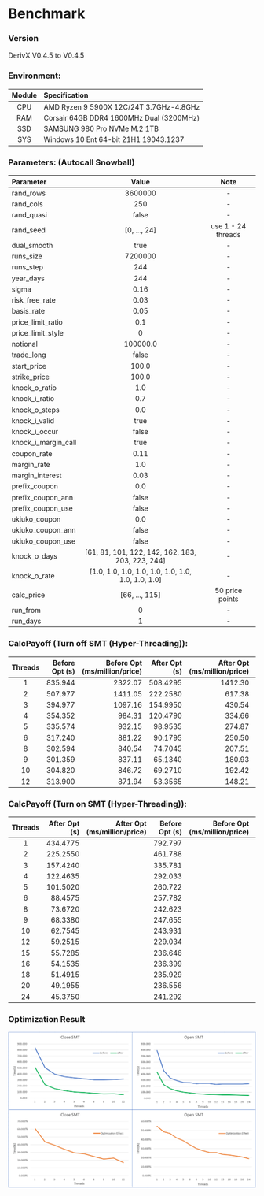 # Benchmark

### Version
DerivX V0.4.5 to V0.4.5

### Environment:
| Module | Specification                            |
| :----: | :--------------------------------------- |
| CPU    | AMD Ryzen 9 5900X 12C/24T 3.7GHz-4.8GHz  |
| RAM    | Corsair 64GB DDR4 1600MHz Dual (3200MHz) |
| SSD    | SAMSUNG 980 Pro NVMe M.2 1TB             |
| SYS    | Windows 10 Ent 64-bit 21H1 19043.1237    |

### Parameters: (Autocall Snowball)
| Parameter           | Value                                              | Note               |
| :------------------ | :------------------------------------------------: | :----------------: |
| rand_rows           | 3600000                                            | -                  |
| rand_cols           | 250                                                | -                  |
| rand_quasi          | false                                              | -                  |
| rand_seed           | [0, ..., 24]                                       | use 1 - 24 threads |
| dual_smooth         | true                                               | -                  |
| runs_size           | 7200000                                            | -                  |
| runs_step           | 244                                                | -                  |
| year_days           | 244                                                | -                  |
| sigma               | 0.16                                               | -                  |
| risk_free_rate      | 0.03                                               | -                  |
| basis_rate          | 0.05                                               | -                  |
| price_limit_ratio   | 0.1                                                | -                  |
| price_limit_style   | 0                                                  | -                  |
| notional            | 100000.0                                           | -                  |
| trade_long          | false                                              | -                  |
| start_price         | 100.0                                              | -                  |
| strike_price        | 100.0                                              | -                  |
| knock_o_ratio       | 1.0                                                | -                  |
| knock_i_ratio       | 0.7                                                | -                  |
| knock_o_steps       | 0.0                                                | -                  |
| knock_i_valid       | true                                               | -                  |
| knock_i_occur       | false                                              | -                  |
| knock_i_margin_call | true                                               | -                  |
| coupon_rate         | 0.11                                               | -                  |
| margin_rate         | 1.0                                                | -                  |
| margin_interest     | 0.03                                               | -                  |
| prefix_coupon       | 0.0                                                | -                  |
| prefix_coupon_ann   | false                                              | -                  |
| prefix_coupon_use   | false                                              | -                  |
| ukiuko_coupon       | 0.0                                                | -                  |
| ukiuko_coupon_ann   | false                                              | -                  |
| ukiuko_coupon_use   | false                                              | -                  |
| knock_o_days        | [61, 81, 101, 122, 142, 162, 183, 203, 223, 244]   | -                  |
| knock_o_rate        | [1.0, 1.0, 1.0, 1.0, 1.0, 1.0, 1.0, 1.0, 1.0, 1.0] | -                  |
| calc_price          | [66, ..., 115]                                     | 50 price points    |
| run_from            | 0                                                  | -                  |
| run_days            | 1                                                  | -                  |

### CalcPayoff (Turn off SMT (Hyper-Threading)):
| Threads | Before Opt (s) | Before Opt (ms/million/price) | After Opt (s) | After Opt (ms/million/price) | Percent (%) |
| :-----: | -------------: | ----------------------------: | ------------: | ---------------------------: | ----------: |
| 1       | 835.944        | 2322.07                       | 508.4295      | 1412.30                      | 60.821      |
| 2       | 507.977        | 1411.05                       | 222.2580      |  617.38                      | 43.754      |
| 3       | 394.977        | 1097.16                       | 154.9950      |  430.54                      | 39.242      |
| 4       | 354.352        |  984.31                       | 120.4790      |  334.66                      | 34.000      |
| 5       | 335.574        |  932.15                       |  98.9535      |  274.87                      | 29.488      |
| 6       | 317.240        |  881.22                       |  90.1795      |  250.50                      | 28.426      |
| 8       | 302.594        |  840.54                       |  74.7045      |  207.51                      | 24.688      |
| 9       | 301.359        |  837.11                       |  65.1340      |  180.93                      | 21.613      |
| 10      | 304.820        |  846.72                       |  69.2710      |  192.42                      | 22.725      |
| 12      | 313.900        |  871.94                       |  53.3565      |  148.21                      | 16.998      |

### CalcPayoff (Turn on SMT (Hyper-Threading)):
| Threads | After Opt (s) | After Opt (ms/million/price) | Before Opt (s) | Before Opt (ms/million/price) | Percent (%) |
| :-----: | ------------: | ---------------------------: | -------------: | ----------------------------: | ----------: |
| 1       | 434.4775      |  | 792.797        |  | 54.803      |
| 2       | 225.2550      |  | 461.788        |  | 48.779      |
| 3       | 157.4240      |  | 335.781        |  | 46.883      |
| 4       | 122.4635      |  | 292.033        |  | 41.935      |
| 5       | 101.5020      |  | 260.722        |  | 38.931      |
| 6       |  88.4575      |  | 257.782        |  | 34.315      |
| 8       |  73.6720      |  | 242.623        |  | 30.365      |
| 9       |  68.3380      |  | 247.655        |  | 27.594      |
| 10      |  62.7545      |  | 243.931        |  | 25.726      |
| 12      |  59.2515      |  | 229.034        |  | 25.870      |
| 15      |  55.7285      |  | 236.646        |  | 23.549      |
| 16      |  54.1535      |  | 236.399        |  | 22.908      |
| 18      |  51.4915      |  | 235.929        |  | 21.825      |
| 20      |  49.1955      |  | 236.556        |  | 20.797      |
| 24      |  45.3750      |  | 241.292        |  | 18.805      |

### Optimization Result
![avatar](https://github.com/xurendong/derivx/blob/main/benchmark/img_opt_ret_0.4.5_1.png?raw=true)
